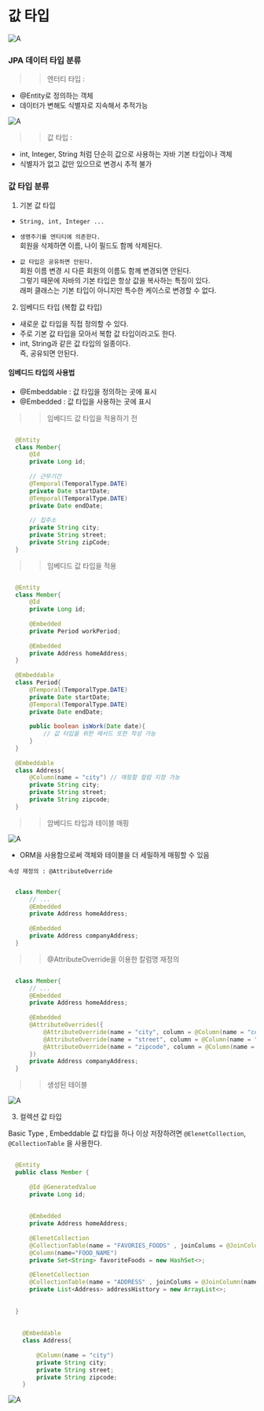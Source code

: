 # 값 타입


![A](img/img6.png)

### JPA 데이터 타입 분류
>> 엔터티 타입 :
* @Entity로 정의하는 객체
* 데이터가 변해도 식별자로 지속해서 추적가능


![A](img/img7.png)

>> 값 타입 :
* int, Integer, String 처럼 단순히 값으로 사용하는 자바 기본 타입이나 객체
* 식별자가 없고 값만 있으므로 변경시 추적 불가


### 값 타입 분류
1. 기본 값 타입<br>

- `String, int, Integer ...`<br>

- `생명주기를 엔티티에 의존한다.`<br>
회원을 삭제하면 이름, 나이 필드도 함께 삭제된다.<br>

- `값 타입은 공유하면 안된다.`<br>
회원 이름 변경 시 다른 회원의 이름도 함께 변경되면 안된다.<br>
그렇기 때문에 자바의 기본 타입은 항상 값을 복사하는 특징이 있다.<br>
래퍼 클래스는 기본 타입이 아니지만 특수한 케이스로 변경할 수 없다.<br>

2. 임베디드 타입 (복합 값 타입)
- 새로운 값 타입을 직접 정의할 수 있다.
- 주로 기본 값 타입을 모아서 복합 값 타입이라고도 한다.
- int, String과 같은 값 타입의 일종이다.<br>
즉, 공유되면 안된다.


#### 임베디드 타입의 사용법
- @Embeddable : 값 타입을 정의하는 곳에 표시
- @Embedded : 값 타입을 사용하는 곳에 표시


>> 임베디드 값 타입을 적용하기 전

``` java

  @Entity
  class Member{
      @Id
      private Long id;
  
      // 근무기간  
      @Temporal(TemporalType.DATE)
      private Date startDate;
      @Temporal(TemporalType.DATE)
      private Date endDate;
  
      // 집주소  
      private String city;
      private String street;
      private String zipCode;
  }

```

>>  임베디드 값 타입을 적용


``` java

  @Entity
  class Member{
      @Id
      private Long id;
  
      @Embedded
      private Period workPeriod;
  
      @Embedded
      private Address homeAddress;
  }
  
  @Embeddable
  class Period{
      @Temporal(TemporalType.DATE)
      private Date startDate;
      @Temporal(TemporalType.DATE)
      private Date endDate;
  
      public boolean isWork(Date date){
          // 값 타입을 위한 메서드 또한 작성 가능  
      }
  }
  
  @Embeddable
  class Address{
      @Column(name = "city") // 매핑할 컬럼 지정 가능  
      private String city;
      private String street;
      private String zipcode;
  }

```

>> 암베디드 타입과 테이블 매핑

![A](img/img3.png)


* ORM을 사용함으로써 객체와 테이블을 더 세밀하게 매핑할 수 있음


`속성 재정의 : @AttributeOverride`


``` java

  class Member{
      // ... 
      @Embedded
      private Address homeAddress;
  
      @Embedded
      private Address companyAddress;
  }

```

>>  @AttributeOverride을 이용한 칼럼명 재정의 

``` java

  class Member{
      // ... 
      @Embedded
      private Address homeAddress;
  
      @Embedded
      @AttributeOverrides({
          @AttributeOverride(name = "city", column = @Column(name = "company_city")),
          @AttributeOverride(name = "street", column = @Column(name = "company_street")),
          @AttributeOverride(name = "zipcode", column = @Column(name = "company_zipcode"))
      })
      private Address companyAddress;
  }

```

>> 생성된 테이블


![A](img/img5.png)



3.  컬렉션 값 타입

Basic Type , Embeddable 값 타입을 하나 이상 저장하려면 `@ElenetCollection`, `@CollectionTable` 을 사용한다.





``` java

  @Entity
  public class Member {
  
      @Id @GeneratedValue
      private Long id;
  
  
      @Embedded
      private Address homeAddress;
  
      @ElenetCollection
      @CollectionTable(name = "FAVORIES_FOODS" , joinColums = @JoinColumn(name = "MEMBER_ID"))
      @Column(name="FOOD_NAME")
      private Set<String> favoriteFoods = new HashSet<>;
      
      @ElenetCollection
      @CollectionTable(name = "ADDRESS" , joinColums = @JoinColumn(name = "MEMBER_ID"))
      private List<Address> addressHisttory = new ArrayList<>;
  
  
  }
  
  
    @Embeddable
    class Address{
    
        @Column(name = "city")
        private String city;
        private String street;
        private String zipcode;
    }

```

![A](img/img4.png)




